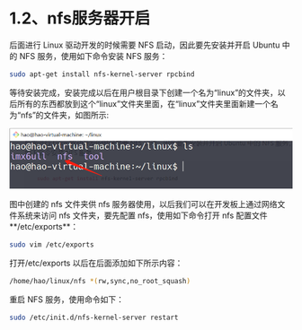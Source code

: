 # 1.2、nfs服务器开启

后面进行 Linux 驱动开发的时候需要 NFS 启动，因此要先安装并开启 Ubuntu 中的 NFS 服务，使用如下命令安装 NFS 服务：

```bash
sudo apt-get install nfs-kernel-server rpcbind
```

等待安装完成，安装完成以后在用户根目录下创建一个名为“linux”的文件夹，以后所有的东西都放到这个“linux”文件夹里面，在“linux”文件夹里面新建一个名为“nfs”的文件夹，如图所示:

![Untitled](./../image/环境搭建/Untitled6.png)

图中创建的 nfs 文件夹供 nfs 服务器使用，以后我们可以在开发板上通过网络文件系统来访问 nfs 文件夹，要先配置 nfs，使用如下命令打开 nfs 配置文件**/etc/exports**：

```bash
sudo vim /etc/exports
```

打开/etc/exports 以后在后面添加如下所示内容：

```bash
/home/hao/linux/nfs *(rw,sync,no_root_squash)
```

重启 NFS 服务，使用命令如下：

```bash
sudo /etc/init.d/nfs-kernel-server restart
```